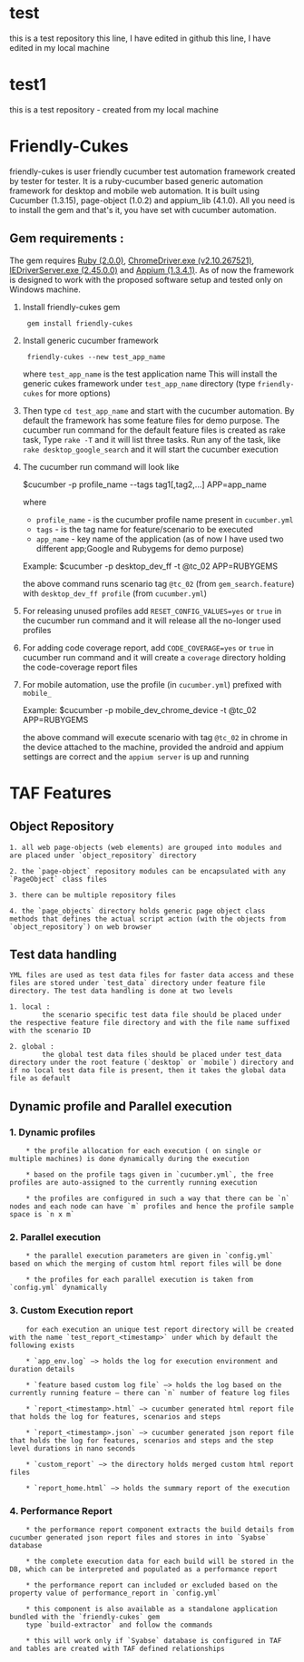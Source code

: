 # test
this is a test repository
this line, I have edited in github
this line, I have edited in my local machine

# test1
this is a test repository - created from my local machine

# Friendly-Cukes
friendly-cukes is user friendly cucumber test automation framework created by tester for tester.
It is a ruby-cucumber based generic automation framework for desktop and mobile web automation. It is built using Cucumber (1.3.15), page-object (1.0.2) and appium_lib (4.1.0). All you need is to install the gem and that's it, you have set with cucumber automation.

## Gem requirements :
The gem requires [Ruby (2.0.0)](https://www.ruby-lang.org/en/downloads/), [ChromeDriver.exe (v2.10.267521)](http://chromedriver.storage.googleapis.com/index.html), [IEDriverServer.exe (2.45.0.0)](http://selenium-release.storage.googleapis.com/index.html) and [Appium (1.3.4.1)](http://appium.io/downloads.html). As of now the framework is designed to work with the proposed software setup and tested only on Windows machine.

1. Install friendly-cukes gem

		gem install friendly-cukes


2. Install generic cucumber framework 

		friendly-cukes --new test_app_name
	where `test_app_name` is the test application name
	This will install the generic cukes framework under `test_app_name` directory (type `friendly-cukes` for more options)
	
3. Then type `cd test_app_name` and start with the cucumber automation.
	By default the framework has some feature files for demo purpose.
	The cucumber run command for the default feature files is created as rake task, Type `rake -T` and it will list three tasks. Run any of the task, like `rake desktop_google_search` and it will start the cucumber execution

4. The cucumber run command will look like

	$cucumber -p profile_name --tags tag1[,tag2,...] APP=app_name
	
	where 
	* `profile_name` - is the cucumber profile name present in `cucumber.yml`
	* `tags` - is the tag name for feature/scenario to be executed
	* `app_name` - key name of the application (as of now I have used two different app;Google and Rubygems for demo purpose)
	
	Example: 
		$cucumber -p desktop_dev_ff -t @tc_02 APP=RUBYGEMS
		
	the above command runs scenario tag `@tc_02` (from `gem_search.feature`) with `desktop_dev_ff profile` (from `cucumber.yml`)
	
5. For releasing unused profiles add `RESET_CONFIG_VALUES=yes` or `true` in the cucumber run command and it will release all the no-longer used profiles

6. For adding code coverage report, add `CODE_COVERAGE=yes` or `true` in cucumber run command and it will create a `coverage` directory holding the code-coverage report files

7. For mobile automation, use the profile (in `cucumber.yml`) prefixed with `mobile_`

	Example:
		$cucumber -p mobile_dev_chrome_device -t @tc_02 APP=RUBYGEMS
		
	the above command will execute scenario with tag `@tc_02` in chrome in the device attached to the machine, provided the android and appium settings are correct and the `appium server` is up and running

# TAF Features
## Object Repository
	1. all web page-objects (web elements) are grouped into modules and are placed under `object_repository` directory
	
	2. the `page-object` repository modules can be encapsulated with any `PageObject` class files
	
	3. there can be multiple repository files
	
	4. the `page_objects` directory holds generic page object class methods that defines the actual script action (with the objects from `object_repository`) on web browser

## Test data handling
	YML files are used as test data files for faster data access and these files are stored under `test_data` directory under feature file directory. The test data handling is done at two levels
	
	1. local : 
			the scenario specific test data file should be placed under the respective feature file directory and with the file name suffixed with the scenario ID
			
	2. global :
			the global test data files should be placed under test_data directory under the root feature (`desktop` or `mobile`) directory and if no local test data file is present, then it takes the global data file as default

## Dynamic profile and Parallel execution
###	1. Dynamic profiles
		* the profile allocation for each execution ( on single or multiple machines) is done dynamically during the execution
		
		* based on the profile tags given in `cucumber.yml`, the free profiles are auto-assigned to the currently running execution
		
		* the profiles are configured in such a way that there can be `n` nodes and each node can have `m` profiles and hence the profile sample space is `n x m`
###	2. Parallel execution	
		* the parallel execution parameters are given in `config.yml` based on which the merging of custom html report files will be done
		
		* the profiles for each parallel execution is taken from `config.yml` dynamically
###	3. Custom Execution report
		for each execution an unique test report directory will be created with the name `test_report_<timestamp>` under which by default the following exists
		
		* `app_env.log` –> holds the log for execution environment and duration details
		
		* `feature based custom log file` –> holds the log based on the currently running feature – there can `n` number of feature log files
		
		* `report_<timestamp>.html` –> cucumber generated html report file that holds the log for features, scenarios and steps
		
		* `report_<timestamp>.json` –> cucumber generated json report file that holds the log for features, scenarios and steps and the step level durations in nano seconds
		
		* `custom_report` –> the directory holds merged custom html report files
		
		* `report_home.html` –> holds the summary report of the execution
###	4. Performance Report
		* the performance report component extracts the build details from cucumber generated json report files and stores in into `Syabse` database
		
		* the complete execution data for each build will be stored in the DB, which can be interpreted and populated as a performance report
		
		* the performance report can included or excluded based on the property value of performance_report in `config.yml`
		
		* this component is also available as a standalone application bundled with the `friendly-cukes` gem
		type `build-extractor` and follow the commands
		
		* this will work only if `Syabse` database is configured in TAF and tables are created with TAF defined relationships
